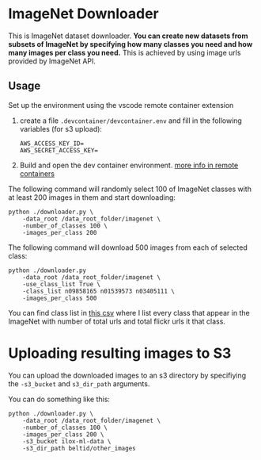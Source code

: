 # ImageNet Downloader

This is ImageNet dataset downloader. **You can create new datasets from subsets of ImageNet by specifying how many 
classes you need and how many images per class you need.** 
This is achieved by using image urls provided by ImageNet API.

## Usage

Set up the environment using the vscode remote container extension
1. create a file `.devcontainer/devcontainer.env` and fill in the following variables (for s3 upload):
    ```
    AWS_ACCESS_KEY_ID=
    AWS_SECRET_ACCESS_KEY=
    ```
2. Build and open the dev container environment. [more info in remote containers](https://code.visualstudio.com/docs/remote/remote-overview)

The following command will randomly select 100 of ImageNet classes with at least 200 images in them and start downloading:
```
python ./downloader.py \
    -data_root /data_root_folder/imagenet \
    -number_of_classes 100 \
    -images_per_class 200
```


The following command will download 500 images from each of selected class:
```
python ./downloader.py 
    -data_root /data_root_folder/imagenet \
    -use_class_list True \
    -class_list n09858165 n01539573 n03405111 \
    -images_per_class 500 
```
You can find class list in [this csv](https://github.com/mf1024/ImageNet-datasets-downloader/blob/master/classes_in_imagenet.csv) where I list every class that appear in the ImageNet with number of total urls and total flickr urls it that class.

# Uploading resulting images to S3

You can upload the downloaded images to an s3 directory by specifiying the `-s3_bucket` and `s3_dir_path` arguments. 

You can do something like this:

```
python ./downloader.py \
    -data_root /data_root_folder/imagenet \
    -number_of_classes 100 \
    -images_per_class 200 \
    -s3_bucket ilox-ml-data \
    -s3_dir_path beltid/other_images
```